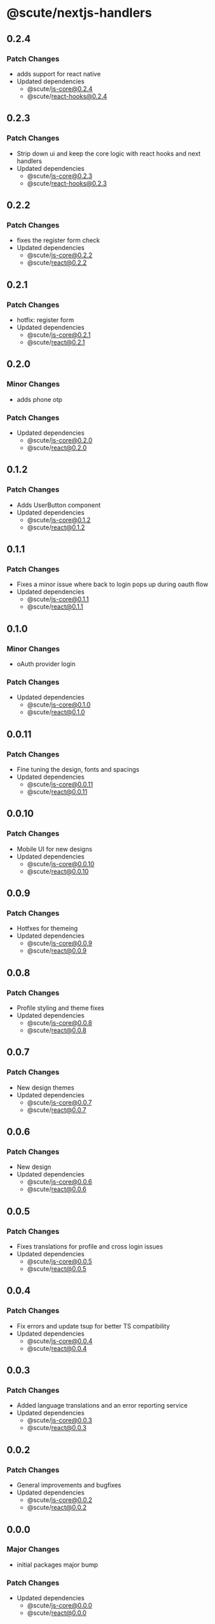 # @scute/nextjs-handlers

## 0.2.4

### Patch Changes

- adds support for react native
- Updated dependencies
  - @scute/js-core@0.2.4
  - @scute/react-hooks@0.2.4

## 0.2.3

### Patch Changes

- Strip down ui and keep the core logic with react hooks and next handlers
- Updated dependencies
  - @scute/js-core@0.2.3
  - @scute/react-hooks@0.2.3

## 0.2.2

### Patch Changes

- fixes the register form check
- Updated dependencies
  - @scute/js-core@0.2.2
  - @scute/react@0.2.2

## 0.2.1

### Patch Changes

- hotfix: register form
- Updated dependencies
  - @scute/js-core@0.2.1
  - @scute/react@0.2.1

## 0.2.0

### Minor Changes

- adds phone otp

### Patch Changes

- Updated dependencies
  - @scute/js-core@0.2.0
  - @scute/react@0.2.0

## 0.1.2

### Patch Changes

- Adds UserButton component
- Updated dependencies
  - @scute/js-core@0.1.2
  - @scute/react@0.1.2

## 0.1.1

### Patch Changes

- Fixes a minor issue where back to login pops up during oauth flow
- Updated dependencies
  - @scute/js-core@0.1.1
  - @scute/react@0.1.1

## 0.1.0

### Minor Changes

- oAuth provider login

### Patch Changes

- Updated dependencies
  - @scute/js-core@0.1.0
  - @scute/react@0.1.0

## 0.0.11

### Patch Changes

- Fine tuning the design, fonts and spacings
- Updated dependencies
  - @scute/js-core@0.0.11
  - @scute/react@0.0.11

## 0.0.10

### Patch Changes

- Mobile UI for new designs
- Updated dependencies
  - @scute/js-core@0.0.10
  - @scute/react@0.0.10

## 0.0.9

### Patch Changes

- Hotfxes for themeing
- Updated dependencies
  - @scute/js-core@0.0.9
  - @scute/react@0.0.9

## 0.0.8

### Patch Changes

- Profile styling and theme fixes
- Updated dependencies
  - @scute/js-core@0.0.8
  - @scute/react@0.0.8

## 0.0.7

### Patch Changes

- New design themes
- Updated dependencies
  - @scute/js-core@0.0.7
  - @scute/react@0.0.7

## 0.0.6

### Patch Changes

- New design
- Updated dependencies
  - @scute/js-core@0.0.6
  - @scute/react@0.0.6

## 0.0.5

### Patch Changes

- Fixes translations for profile and cross login issues
- Updated dependencies
  - @scute/js-core@0.0.5
  - @scute/react@0.0.5

## 0.0.4

### Patch Changes

- Fix errors and update tsup for better TS compatibility
- Updated dependencies
  - @scute/js-core@0.0.4
  - @scute/react@0.0.4

## 0.0.3

### Patch Changes

- Added language translations and an error reporting service
- Updated dependencies
  - @scute/js-core@0.0.3
  - @scute/react@0.0.3

## 0.0.2

### Patch Changes

- General improvements and bugfixes
- Updated dependencies
  - @scute/js-core@0.0.2
  - @scute/react@0.0.2

## 0.0.0

### Major Changes

- initial packages major bump

### Patch Changes

- Updated dependencies
  - @scute/js-core@0.0.0
  - @scute/react@0.0.0
